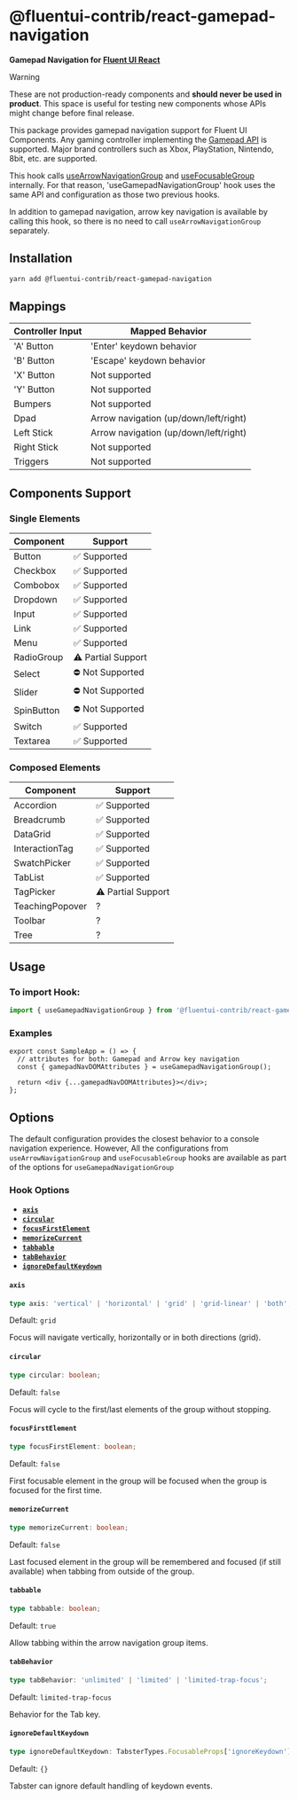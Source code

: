 # @fluentui-contrib/react-gamepad-navigation

**Gamepad Navigation for [Fluent UI React](https://react.fluentui.dev/)**

> [!WARNING]
> These are not production-ready components and **should never be used in product**. This space is useful for testing new components whose APIs might change before final release.

This package provides gamepad navigation support for Fluent UI Components.
Any gaming controller implementing the [Gamepad API](https://w3c.github.io/gamepad/) is supported. Major brand controllers such as Xbox, PlayStation, Nintendo, 8bit, etc. are supported.

This hook calls [useArrowNavigationGroup](https://react.fluentui.dev/?path=/docs/utilities-focus-management-usearrownavigationgroup--docs) and [useFocusableGroup](https://react.fluentui.dev/?path=/docs/utilities-focus-management-usefocusablegroup--docs) internally.
For that reason, 'useGamepadNavigationGroup' hook uses the same API and configuration as those two previous hooks.

In addition to gamepad navigation, arrow key navigation is available by calling this hook, so there is no need to call `useArrowNavigationGroup` separately.

## Installation

```bash
yarn add @fluentui-contrib/react-gamepad-navigation
```

## Mappings

| Controller Input | Mapped Behavior                       |
| ---------------- | ------------------------------------- |
| 'A' Button       | 'Enter' keydown behavior              |
| 'B' Button       | 'Escape' keydown behavior             |
| 'X' Button       | Not supported                         |
| 'Y' Button       | Not supported                         |
| Bumpers          | Not supported                         |
| Dpad             | Arrow navigation (up/down/left/right) |
| Left Stick       | Arrow navigation (up/down/left/right) |
| Right Stick      | Not supported                         |
| Triggers         | Not supported                         |

## Components Support

### Single Elements

| Component  | Support            |
| ---------- | ------------------ |
| Button     | ✅ Supported       |
| Checkbox   | ✅ Supported       |
| Combobox   | ✅ Supported       |
| Dropdown   | ✅ Supported       |
| Input      | ✅ Supported       |
| Link       | ✅ Supported       |
| Menu       | ✅ Supported       |
| RadioGroup | ⚠️ Partial Support |
| Select     | ⛔ Not Supported   |
| Slider     | ⛔ Not Supported   |
| SpinButton | ⛔ Not Supported   |
| Switch     | ✅ Supported       |
| Textarea   | ✅ Supported       |

### Composed Elements

| Component       | Support            |
| --------------- | ------------------ |
| Accordion       | ✅ Supported       |
| Breadcrumb      | ✅ Supported       |
| DataGrid        | ✅ Supported       |
| InteractionTag  | ✅ Supported       |
| SwatchPicker    | ✅ Supported       |
| TabList         | ✅ Supported       |
| TagPicker       | ⚠️ Partial Support |
| TeachingPopover | ?                  |
| Toolbar         | ?                  |
| Tree            | ?                  |

## Usage

### To import Hook:

```ts
import { useGamepadNavigationGroup } from '@fluentui-contrib/react-gamepad-navigation';
```

### Examples

```tsx
export const SampleApp = () => {
  // attributes for both: Gamepad and Arrow key navigation
  const { gamepadNavDOMAttributes } = useGamepadNavigationGroup();

  return <div {...gamepadNavDOMAttributes}></div>;
};
```

## Options

The default configuration provides the closest behavior to a console navigation experience. However, All the configurations from `useArrowNavigationGroup` and `useFocusableGroup` hooks are available as part of the options for `useGamepadNavigationGroup`

### Hook Options

- **[`axis`](#axis)**
- **[`circular`](#circular)**
- **[`focusFirstElement`](#focusFirstElement)**
- **[`memorizeCurrent`](#memorizeCurrent)**
- **[`tabbable`](#tabbable)**
- **[`tabBehavior`](#tabBehavior)**
- **[`ignoreDefaultKeydown`](#ignoreDefaultKeydown)**

#### `axis`

```ts
type axis: 'vertical' | 'horizontal' | 'grid' | 'grid-linear' | 'both';
```

Default: `grid`

Focus will navigate vertically, horizontally or in both directions (grid).

#### `circular`

```ts
type circular: boolean;
```

Default: `false`

Focus will cycle to the first/last elements of the group without stopping.

#### `focusFirstElement`

```ts
type focusFirstElement: boolean;
```

Default: `false`

First focusable element in the group will be focused when the group is focused for the first time.

#### `memorizeCurrent`

```ts
type memorizeCurrent: boolean;
```

Default: `false`

Last focused element in the group will be remembered and focused (if still available) when tabbing from outside of the group.

#### `tabbable`

```ts
type tabbable: boolean;
```

Default: `true`

Allow tabbing within the arrow navigation group items.

#### `tabBehavior`

```ts
type tabBehavior: 'unlimited' | 'limited' | 'limited-trap-focus';
```

Default: `limited-trap-focus`

Behavior for the Tab key.

#### `ignoreDefaultKeydown`

```ts
type ignoreDefaultKeydown: TabsterTypes.FocusableProps['ignoreKeydown'];
```

Default: `{}`

Tabster can ignore default handling of keydown events.
